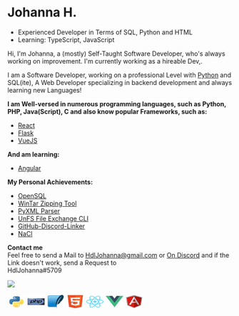 
# Johanna H.

* Experienced Developer in Terms of SQL, Python and HTML
* Learning: TypeScript, JavaScript

Hi, I'm Johanna, a (mostly) Self-Taught Software Developer, who's always working on improvement. I'm currently working as a hireable Dev,.

I am a Software Developer, working on a professional Level with [Python](https://python.org) and SQL(ite), A Web Developer specializing in backend development and always learning new Languages!

**I am Well-versed in numerous programming languages, such as Python, PHP, Java(Script), C and also know popular Frameworks, such as:**
  * [React](https://reactjs.org)   
  * [Flask](https://flask.palletsproject.org)  
  * [VueJS](https://vuejs.org)  

**And am learning:**
  * [Angular](https://angular.io)  

**My Personal Achievements:**
  * [OpenSQL](https://opensql.hdljohanna.repl.co)  
  * [WinTar Zipping Tool](https://github.com/HdlJohanna/WinTar)  
  * [PyXML Parser](https://github.com/HdlJohanna/PyXML)  
  * [UnFS File Exchange CLI](https://github.com/HdlJohanna/unfs)  
  * [GitHub-Discord-Linker](https://github.com/HdlJohanna/githubbot)   
  * [NaCl](https://github.com/HdlJohanna/naclpy)  


**Contact me**  
Feel free to send a Mail to HdlJohanna@gmail.com or [On Discord](https://discord.com/users/904435296643457046) and if the Link doesn't work, send a Request to  
HdlJohanna#5709

<img height="180em" src="https://github-readme-streak-stats.herokuapp.com/?user=HdlJohanna&theme=black-ice&hide_border=true&stroke=0000&background=060A0CD0"/>

<img align="center" alt="Python" height="30" width="40" src="https://raw.githubusercontent.com/devicons/devicon/master/icons/python/python-original.svg"> <img align="center" alt="Python" height="30" width="40" src="https://raw.githubusercontent.com/devicons/devicon/master/icons/php/php-original.svg"> <img align="center" alt="SQL" height="30" width="40" src="https://raw.githubusercontent.com/devicons/devicon/master/icons/sqlite/sqlite-original.svg"> <img align="center" alt="Python" height="30" width="40" src="https://raw.githubusercontent.com/devicons/devicon/master/icons/html5/html5-original.svg"> <img align="center" alt="React" height="30" width="40" src="https://raw.githubusercontent.com/devicons/devicon/master/icons/react/react-original.svg">
 <img align="center" alt="Vue" height="30" width="40" src="https://raw.githubusercontent.com/devicons/devicon/master/icons/vuejs/vuejs-original.svg">
 <img align="center" alt="Angular" height="30" width="40" src="https://raw.githubusercontent.com/devicons/devicon/master/icons/angularjs/angularjs-original.svg">
